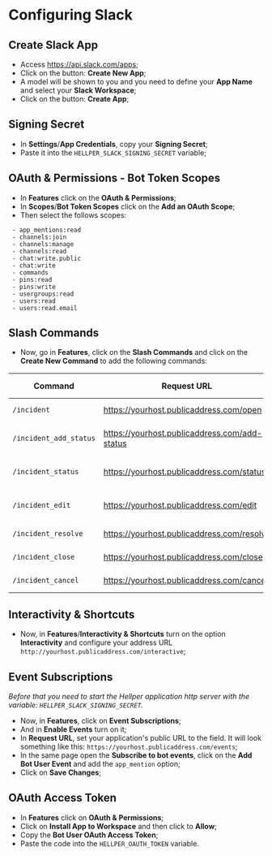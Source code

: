 # Configuring Slack

## Create Slack App

- Access <https://api.slack.com/apps>;
- Click on the button: __Create New App__;
- A model will be shown to you and you need to define your __App Name__ and select your __Slack Workspace__;
- Click on the button: __Create App__;

## Signing Secret

- In __Settings__/__App Credentials__, copy your __Signing Secret__;
- Paste it into the `HELLPER_SLACK_SIGNING_SECRET` variable;

## OAuth & Permissions - Bot Token Scopes

- In __Features__ click on the __OAuth & Permissions__;
- In __Scopes__/__Bot Token Scopes__ click on the __Add an OAuth Scope__;
- Then select the follows scopes:

```text
 - app_mentions:read
 - channels:join
 - channels:manage
 - channels:read
 - chat:write.public
 - chat:write
 - commands
 - pins:read
 - pins:write
 - usergroups:read
 - users:read
 - users:read.email
```

## Slash Commands

- Now, go in __Features__, click on the __Slash Commands__ and click on the __Create New Command__ to add the following commands:

| Command  | Request URL | Short Description |
| - | - | - |
|`/incident`|<https://yourhost.publicaddress.com/open>|_Start incident_|
|`/incident_add_status`|<https://yourhost.publicaddress.com/add-status>|_Add status message to incident_|
|`/incident_status`|<https://yourhost.publicaddress.com/status>|_Show all pinned messages_|
|`/incident_edit`|<https://yourhost.publicaddress.com/edit>|_Edit incident information_|
|`/incident_resolve`|<https://yourhost.publicaddress.com/resolve>|_Resolves incident_|
|`/incident_close`|<https://yourhost.publicaddress.com/close>|_Closes incident_|
|`/incident_cancel`|<https://yourhost.publicaddress.com/cancel>|_Cancel incident_|

## Interactivity & Shortcuts

- Now, in __Features__/__Interactivity & Shortcuts__ turn on the option __Interactivity__ and configure your address URL `http://yourhost.publicaddress.com/interactive`;

## Event Subscriptions

_Before that you need to start the Hellper application http server with the variable: `HELLPER_SLACK_SIGNING_SECRET`._

- Now, in __Features__, click on __Event Subscriptions__;
- And in __Enable Events__ turn on it;
- In __Request URL__, set your application's public URL to the field. It will look something like this: `https://yourhost.publicaddress.com/events`;
- In the same page open the __Subscribe to bot events__, click on the __Add Bot User Event__ and add the `app_mention` option;
- Click on __Save Changes__;

## OAuth Access Token

- In __Features__ click on __OAuth & Permissions__;
- Click on __Install App to Workspace__ and then click to __Allow__;
- Copy the __Bot User OAuth Access Token__;
- Paste the code into the `HELLPER_OAUTH_TOKEN` variable.

